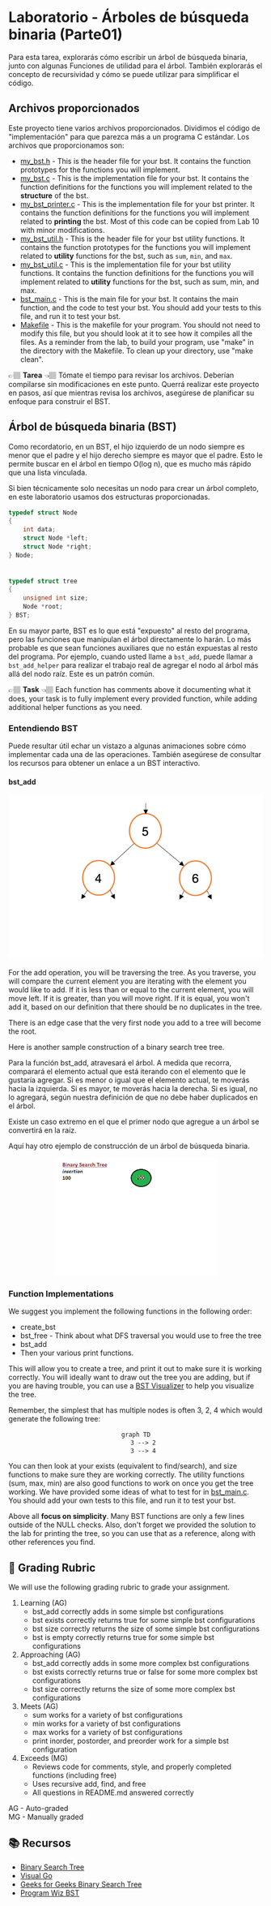 # Laboratorio - Árboles de búsqueda binaria (Parte01)

Para esta tarea, explorarás cómo escribir un árbol de búsqueda binaria, junto con algunas
Funciones de utilidad para el árbol. También explorarás el concepto de
recursividad y cómo se puede utilizar para simplificar el código.

## Archivos proporcionados
Este proyecto tiene varios archivos proporcionados. Dividimos el código de "implementación" para que
parezca más a un programa C estándar. Los archivos que proporcionamos son:

* [my_bst.h](../my_bst.h) - This is the header file for your bst.  It contains the function prototypes for the functions you will implement.
* [my_bst.c](../my_bst.c) - This is the implementation file for your bst.  It contains the function definitions for the functions you will implement related to the **structure** of the bst.
* [my_bst_printer.c](../my_bst_printer.c) - This is the implementation file for your bst printer.  It contains the function definitions for the functions you will implement related to **printing** the bst. Most of this code can be copied from Lab 10 with minor modifications.
* [my_bst_util.h](../my_bst_util.h) - This is the header file for your bst utility functions.  It contains the function prototypes for the functions you will implement related to **utility** functions for the bst, such as `sum`, `min`, and `max`.
* [my_bst_util.c](../my_bst_util.c) - This is the implementation file for your bst utility functions.  It contains the function definitions for the functions you will implement related to **utility** functions for the bst, such as sum, min, and max.
* [bst_main.c](../bst_main.c) - This is the main file for your bst.  It contains the main function, and the code to test your bst.  You should add your tests to this file, and run it to test your bst.
* [Makefile](../Makefile) - This is the makefile for your program. You should not need to modify this file, but you should look at it to see how it compiles all the files. As a reminder from the lab, to build your program, use "make" in the directory with the Makefile.  To clean up your directory, use "make clean".


 
👉🏽 **Tarea** 👈🏽 Tómate el tiempo para revisar los archivos. Deberían compilarse sin modificaciones en este punto. Querrá realizar este proyecto en pasos, así que mientras revisa los archivos, asegúrese de planificar su enfoque para construir el BST.


## Árbol de búsqueda binaria (BST)
Como recordatorio, en un BST, el hijo izquierdo de un nodo siempre es menor que el padre y el hijo derecho siempre es mayor que el padre. Esto le permite buscar en el árbol en tiempo O(log n), que es mucho más rápido que una lista vinculada.

Si bien técnicamente solo necesitas un nodo para crear un árbol completo, en este laboratorio usamos dos estructuras proporcionadas.

```c
typedef struct Node
{
    int data;            
    struct Node *left;  
    struct Node *right; 
} Node;


typedef struct tree
{
    unsigned int size;  
    Node *root;
} BST;
```

En su mayor parte, BST es lo que está "expuesto" al resto del programa, pero las funciones que manipulan el árbol directamente lo harán.
Lo más probable es que sean funciones auxiliares que no están expuestas al resto del programa. Por ejemplo, cuando usted
llame a `bst_add`, puede llamar a `bst_add_helper` para realizar el trabajo real de agregar el nodo al árbol más allá del nodo raíz. Este es un patrón común.


👉🏽 **Task** 👈🏽 Each function has comments above it documenting what it does, your task is to fully implement every provided
function, while adding additional helper functions as you need.

### Entendiendo BST

Puede resultar útil echar un vistazo a algunas animaciones sobre cómo implementar cada una de las operaciones. También asegúrese de consultar los recursos para obtener un enlace a un BST interactivo.

#### bst_add
<center>

![BST Add](InsertNaive.gif)

</center>

For the add operation, you will be traversing the tree. As you traverse, you will compare the current element you are iterating with the element you would like to add. If it is less than or equal to the current element, you will move left. If it is greater, than you will move right. If it is equal, you won't add it, based on our definition that there should be no duplicates in the tree.

There is an edge case that the very first node you add to a tree will become the root.

Here is another sample construction of a binary search tree tree.

Para la función bst_add, atravesará el árbol. A medida que recorra, comparará el elemento actual que está iterando con el elemento que le gustaría agregar. Si es menor o igual que el elemento actual, te moverás hacia la izquierda. Si es mayor, te moverás hacia la derecha. Si es igual, no lo agregará, según nuestra definición de que no debe haber duplicados en el árbol.

Existe un caso extremo en el que el primer nodo que agregue a un árbol se convertirá en la raíz.

Aquí hay otro ejemplo de construcción de un árbol de búsqueda binaria.

<center>

![BST Add 2](bst_add_2.gif)

</center>

### Function Implementations

We suggest you implement the following functions in the following order:
* create_bst
* bst_free - Think about what DFS traversal you would use to free the tree
* bst_add
* Then your various print functions. 

This will allow you to create a tree, and print it out to make sure it is working correctly. You will ideally want to draw out the tree you are adding, but if you are having trouble, you can use a [BST Visualizer](https://www.cs.usfca.edu/~galles/visualization/BST.html) to help you visualize the tree.

Remember, the simplest that has multiple nodes is often 3, 2, 4 which would generate the following tree:
<center>

```mermaid
graph TD
    3 --> 2
    3 --> 4
```

</center>

You can then look at your exists (equivalent to find/search), and size functions to make sure they are working correctly. The utility functions (sum, max, min) are also good functions to work on once you get the tree working. We have provided
some ideas of what to test for in [bst_main.c](../bst_main.c). You should add your own tests to this file, and run it to test your bst.

Above all **focus on simplicity**. Many BST functions are only a few lines outside of the NULL checks. Also, don't forget we provided the solution to the lab for printing the tree, so you can use that as a reference, along with other references you find. 

## 📝 Grading Rubric

We will use the following grading rubric to grade your assignment.



1. Learning (AG)
   * bst_add correctly adds in some simple bst configurations
   * bst exists correctly returns true for some simple bst configurations
   * bst size correctly returns the size of some simple bst configurations
   * bst is empty correctly returns true for some simple bst configurations
2. Approaching  (AG)
   *  bst_add correctly adds in some more complex bst configurations
   *  bst exists correctly returns true or false for some more complex bst configurations
   *  bst size correctly returns the size of some more complex bst configurations
3. Meets  (AG)
   *  sum works for a variety of bst configurations
   *  min works for a variety of bst configurations
   *  max works for a variety of bst configurations
   *  print inorder, postorder, and preorder work for a simple bst configuration
4. Exceeds  (MG)  
   * Reviews code for comments, style, and properly completed functions (including free)
   * Uses recursive add, find, and free
   * All questions in README.md answered correctly


AG - Auto-graded  
MG - Manually graded


## 📚 Recursos
* [Binary Search Tree](https://en.wikipedia.org/wiki/Binary_search_tree)
* [Visual Go](https://visualgo.net/en/bst)
* [Geeks for Geeks Binary Search Tree](https://www.geeksforgeeks.org/binary-search-tree-data-structure/)
* [Program Wiz BST](https://www.programiz.com/dsa/binary-search-tree)


